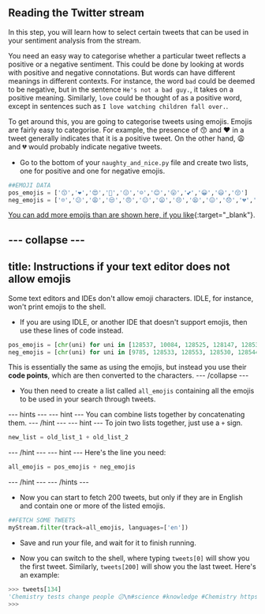 ## Reading the Twitter stream

In this step, you will learn how to select certain tweets that can be used in your sentiment analysis from the stream.

You need an easy way to categorise whether a particular tweet reflects a positive or a negative sentiment. This could be done by looking at words with positive and negative connotations. But words can have different meanings in different contexts. For instance, the word `bad` could be deemed to be negative, but in the sentence `He's not a bad guy.`, it takes on a positive meaning. Similarly, `love` could be thought of as a positive word, except in sentences such as `I love watching children fall over.`.

To get around this, you are going to categorise tweets using emojis. Emojis are fairly easy to categorise. For example, the presence of 😙 and ❤ in a tweet generally indicates that it is a positive tweet. On the other hand, 😩 and 💔 would probably indicate negative tweets.

- Go to the bottom of your `naughty_and_nice.py` file and create two lists, one for positive and one for negative emojis.

```python
##EMOJI DATA
pos_emojis = ['😙','❤','😍','💓','😗','☺','😊','😛','💕','😀','😃','😚']
neg_emojis = ['☹','😕','😩','😒','😠','😐','😦','😣','😫','😖','😞','💔','😢','😟']
```

[You can add more emojis than are shown here, if you like](https://unicode.org/emoji/charts/full-emoji-list.html){:target="_blank"}.

--- collapse ---
---
title: Instructions if your text editor does not allow emojis
---
Some text editors and IDEs don't allow emoji characters. IDLE, for instance, won't print emojis to the shell.

- If you are using IDLE, or another IDE that doesn't support emojis, then use these lines of code instead.

```python
pos_emojis = [chr(uni) for uni in [128537, 10084, 128525, 128147, 128535, 9786, 128522, 128539, 128149, 128512, 128515, 128538]]
neg_emojis = [chr(uni) for uni in [9785, 128533, 128553, 128530, 128544, 128528, 128550, 128547, 128555, 128534, 128542, 128148, 128546, 128543]]
```

This is essentially the same as using the emojis, but instead you use their **code points**, which are then converted to the characters.
--- /collapse ---

- You then need to create a list called `all_emojis` containing all the emojis to be used in your search through tweets.

--- hints --- --- hint ---
You can combine lists together by concatenating them.
--- /hint --- --- hint ---
To join two lists together, just use a `+` sign.
```python
new_list = old_list_1 + old_list_2
```
--- /hint --- --- hint ---
Here's the line you need:
```python
all_emojis = pos_emojis + neg_emojis
```
--- /hint --- --- /hints ---

- Now you can start to fetch 200 tweets, but only if they are in English and contain one or more of the listed emojis.

```python
##FETCH SOME TWEETS
myStream.filter(track=all_emojis, languages=['en'])
```

- Save and run your file, and wait for it to finish running.

- Now you can switch to the shell, where typing `tweets[0]` will show you the first tweet. Similarly, `tweets[200]` will show you the last tweet. Here's an example:

```python
>>> tweets[134]
'Chemistry tests change people 😕\n#science #knowledge #Chemistry https://t.co/9IhAi8nFKP'
>>>
```
